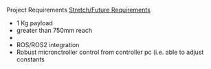 Project Requirements
<ins>Stretch/Future Requirements</ins>

* 1 Kg payload
* greater than 750mm reach
* 
* ROS/ROS2 integration
* Robust micronctroller control from controller pc (i.e. able to adjust constants 
